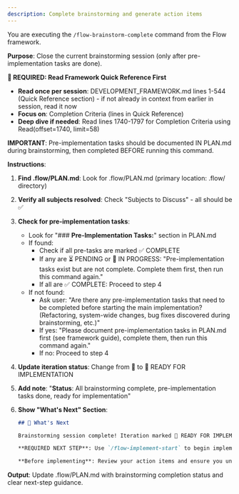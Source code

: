 ```yaml
---
description: Complete brainstorming and generate action items
---
```


You are executing the `/flow-brainstorm-complete` command from the Flow framework.

**Purpose**: Close the current brainstorming session (only after pre-implementation tasks are done).

**🔴 REQUIRED: Read Framework Quick Reference First**

- **Read once per session**: DEVELOPMENT_FRAMEWORK.md lines 1-544 (Quick Reference section) - if not already in context from earlier in session, read it now
- **Focus on**: Completion Criteria (lines in Quick Reference)
- **Deep dive if needed**: Read lines 1740-1797 for Completion Criteria using Read(offset=1740, limit=58)

**IMPORTANT**: Pre-implementation tasks should be documented IN PLAN.md during brainstorming, then completed BEFORE running this command.

**Instructions**:

1. **Find .flow/PLAN.md**: Look for .flow/PLAN.md (primary location: .flow/ directory)

2. **Verify all subjects resolved**: Check "Subjects to Discuss" - all should be ✅

3. **Check for pre-implementation tasks**:

   - Look for "### **Pre-Implementation Tasks:**" section in PLAN.md
   - If found:
     - Check if all pre-tasks are marked ✅ COMPLETE
     - If any are ⏳ PENDING or 🚧 IN PROGRESS:
       "Pre-implementation tasks exist but are not complete. Complete them first, then run this command again."
     - If all are ✅ COMPLETE: Proceed to step 4
   - If not found:
     - Ask user: "Are there any pre-implementation tasks that need to be completed before starting the main implementation? (Refactoring, system-wide changes, bug fixes discovered during brainstorming, etc.)"
     - If yes: "Please document pre-implementation tasks in PLAN.md first (see framework guide), complete them, then run this command again."
     - If no: Proceed to step 4

4. **Update iteration status**: Change from 🚧 to 🎨 READY FOR IMPLEMENTATION

5. **Add note**: "**Status**: All brainstorming complete, pre-implementation tasks done, ready for implementation"

6. **Show "What's Next" Section**:
   ```markdown
   ## 🎯 What's Next

   Brainstorming session complete! Iteration marked 🎨 READY FOR IMPLEMENTATION.

   **REQUIRED NEXT STEP**: Use `/flow-implement-start` to begin implementation.

   **Before implementing**: Review your action items and ensure you understand the scope. If you discover new issues during implementation (scope violations), STOP and discuss with the user before proceeding.
   ```

**Output**: Update .flow/PLAN.md with brainstorming completion status and clear next-step guidance.
